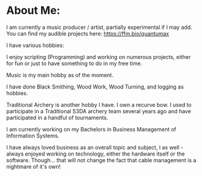 # About Me:
I am currently a music producer / artist, partially experimental if I may add.
You can find my audible projects here:
https://ffm.bio/quantumax
 
I have various hobbies:

I enjoy scripting (Programming) and working on numerous projects, either for fun or just
to have something to do in my free time.

Music is my main hobby as of the moment.

I have done Black Smithing, Wood Work, Wood Turning, and logging as hobbies.

Traditional Archery is another hobby I have. I own a recurve bow. I used to participate in
a Traditional S3DA archery team several years ago and have participated in a handful of tournaments.

I am currently working on my Bachelors in Business Management of Information Systems.

I have always loved business as an overall topic and subject, I as well - always enjoyed
working on technology, either the hardware itself or the software. Though... that will 
not change the fact that cable management is a nightmare of it's own!
